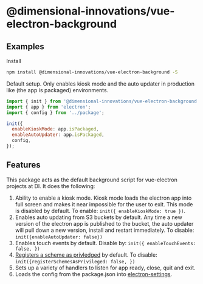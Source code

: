 # @dimensional-innovations/vue-electron-background

## Examples

Install
```bash
npm install @dimensional-innovations/vue-electron-background -S
```

Default setup. Only enables kiosk mode and the auto updater in production like (the app is packaged) environments.
```javascript
import { init } from '@dimensional-innovations/vue-electron-background';
import { app } from 'electron';
import { config } from '../package';

init({
  enableKioskMode: app.isPackaged,
  enableAutoUpdater: app.isPackaged,
  config,
});
```

## Features
This package acts as the default background script for vue-electron projects at DI. It does the following:

1. Ability to enable a kiosk mode. Kiosk mode loads the electron app into full screen and makes it near impossible for the user to exit. This mode is disabled by default. To enable: `init({ enableKioskMode: true })`. 
1. Enables auto updating from S3 buckets by default. Any time a new version of the electron app is published to the bucket, the auto updater will pull down a new version, install and restart immediately. To disable: `init({enableAutoUpdater: false})`
1. Enables touch events by default. Disable by: `init({ enableTouchEvents: false, })`
1. [Registers a scheme as privledged](https://www.electronjs.org/docs/api/protocol#protocolregisterschemesasprivilegedcustomschemes) by default. To disable: `init({registerSchemesAsPrivileged: false, })`
1. Sets up a variety of handlers to listen for app ready, close, quit and exit.
1. Loads the config from the package.json into [electron-settings](https://electron-settings.js.org/).